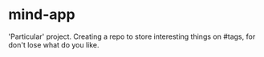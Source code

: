 # mind-app
'Particular' project. Creating a repo to store interesting things on #tags, for don't lose what do you like.
